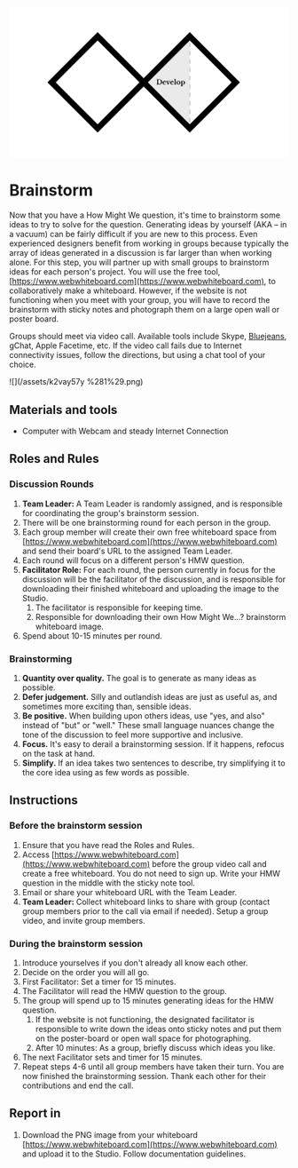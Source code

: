 ![Double Diamond Develop Phase graphic](/assets/dd-process-develop-1200px@2x.png)

# Brainstorm

Now that you have a How Might We question, it's time to brainstorm some ideas to try to solve for the question. Generating ideas by yourself \(AKA – in a vacuum\) can be fairly difficult if you are new to this process. Even experienced designers benefit from working in groups because typically the array of ideas generated in a discussion is far larger than when working alone. For this step, you will partner up with small groups to brainstorm ideas for each person's project. You will use the free tool, [https://www.webwhiteboard.com](https://www.webwhiteboard.com), to collaboratively make a whiteboard. However, if the website is not functioning when you meet with your group, you will have to record the brainstorm with sticky notes and photograph them on a large open wall or poster board.

Groups should meet via video call. Available tools include Skype, [Bluejeans](http://pennstate.bluejeans.com), gChat, Apple Facetime, etc. If the video call fails due to Internet connectivity issues, follow the directions, but using a chat tool of your choice.

![](/assets/k2vay57y %281%29.png)

## Materials and tools

* Computer with Webcam and steady Internet Connection

## **Roles and Rules**

### Discussion Rounds

1. **Team Leader:** A Team Leader is randomly assigned, and is responsible for coordinating the group's brainstorm session.
2. There will be one brainstorming round for each person in the group.
3. Each group member will create their own free whiteboard space from [https://www.webwhiteboard.com](https://www.webwhiteboard.com) and send their board's URL to the assigned Team Leader.
4. Each round will focus on a different person's HMW question.
5. **Facilitator Role:** For each round, the person currently in focus for the discussion will be the facilitator of the discussion, and is responsible for downloading their finished whiteboard and uploading the image to the Studio.
   1. The facilitator is responsible for keeping time.
   2. Responsible for downloading their own How Might We...? brainstorm whiteboard image. 
6. Spend about 10-15 minutes per round.

### Brainstorming

1. **Quantity over quality.** The goal is to generate as many ideas as possible.
2. **Defer judgement.** Silly and outlandish ideas are just as useful as, and sometimes more exciting than, sensible ideas.
3. **Be positive.** When building upon others ideas, use "yes, and also" instead of "but" or "well." These small language nuances change the tone of the discussion to feel more supportive and inclusive.
4. **Focus.** It's easy to derail a brainstorming session. If it happens, refocus on the task at hand.
5. **Simplify.** If an idea takes two sentences to describe, try simplifying it to the core idea using as few words as possible.

## Instructions

### Before the brainstorm session

1. Ensure that you have read the Roles and Rules.
2. Access [https://www.webwhiteboard.com](https://www.webwhiteboard.com) before the group video call and create a free whiteboard. You do not need to sign up. Write your HMW question in the middle with the sticky note tool.
3. Email or share your whiteboard URL with the Team Leader.
4. **Team Leader:** Collect whiteboard links to share with group \(contact group members prior to the call via email if needed\). Setup a group video, and invite group members. 

### During the brainstorm session

1. Introduce yourselves if you don't already all know each other.
2. Decide on the order you will all go.
3. First Facilitator: Set a timer for 15 minutes. 
4. The Facilitator will read the HMW question to the group.
5. The group will spend up to 15 minutes generating ideas for the HMW question.
   1. If the website is not functioning, the designated facilitator is responsible to write down the ideas onto sticky notes and put them on the poster-board or open wall space for photographing.
   2. After 10 minutes: As a group, briefly discuss which ideas you like.
6. The next Facilitator sets and timer for 15 minutes.
7. Repeat steps 4-6 until all group members have taken their turn. You are now finished the brainstorming session. Thank each other for their contributions and end the call.

## Report in

1. Download the PNG image from your whiteboard [https://www.webwhiteboard.com](https://www.webwhiteboard.com) and upload it to the Studio. Follow documentation guidelines.



